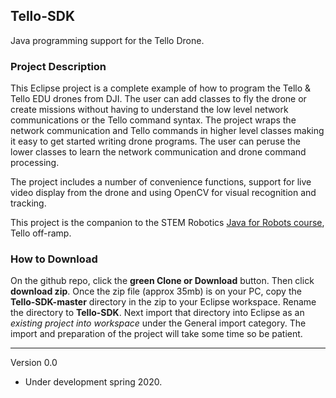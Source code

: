 ## Tello-SDK

Java programming support for the Tello Drone. 

### Project Description

This Eclipse project is a complete example of how to program the Tello & Tello EDU drones
from DJI. The user can add classes to fly the drone or create missions without having
to understand the low level network communications or the Tello command syntax. The
project wraps the network communication and Tello commands in higher level classes making
it easy to get started writing drone programs. The user can peruse the lower classes to
learn the network communication and drone command processing.

The project includes a number of convenience functions, support for live video display
from the drone and using OpenCV for visual recognition and tracking.

This project is the companion to the STEM Robotics [Java for Robots course](https://stemrobotics.cs.pdx.edu/node/4196), Tello off-ramp.

### How to Download

On the github repo, click the **green Clone or Download** button. Then click **download zip**.
Once the zip file (approx 35mb) is on your PC, copy the **Tello-SDK-master** directory in the zip 
to your Eclipse workspace. Rename the directory to **Tello-SDK**. Next import that directory
into Eclipse as an *existing project into workspace* under the General import category.
The import and preparation of the project will take some time so be patient.

*****************************************************************************************
Version 0.0

*	Under development spring 2020.
